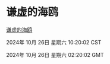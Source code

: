 # 谦虚的海鸥
[谦虚的海鸥](http://219.139.197.74:56308/qxdho/course/base/hotlink/index.php)

2024年 10月 26日 星期六 10:20:02 CST

2024年 10月 26日 星期六 02:20:02 GMT
